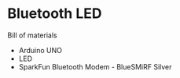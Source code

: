 
# Bluetooth LED

Bill of materials
- Arduino UNO
- LED
- SparkFun Bluetooth Modem - BlueSMiRF Silver


